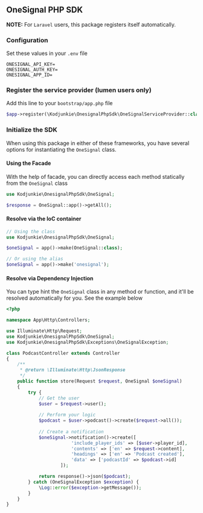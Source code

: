 ## OneSignal PHP SDK

**NOTE:** For `Laravel` users, this package registers itself automatically.

### Configuration

Set these values in your `.env` file

```dotenv
ONESIGNAL_API_KEY=
ONESIGNAL_AUTH_KEY=
ONESIGNAL_APP_ID=
```

### Register the service provider (lumen users only)

Add this line to your `bootstrap/app.php` file

```php
$app->register(\Kodjunkie\OnesignalPhpSdk\OneSignalServiceProvider::class);
```

### Initialize the SDK

When using this package in either of these frameworks, you have several options for instantiating the `OneSignal` class.

#### Using the Facade

With the help of facade, you can directly access each method statically from the `OneSignal` class

```php
use Kodjunkie\OnesignalPhpSdk\OneSignal;

$response = OneSignal::app()->getAll();

```

#### Resolve via the IoC container

```php
// Using the class
use Kodjunkie\OnesignalPhpSdk\OneSignal;

$oneSignal = app()->make(OneSignal::class);

// Or using the alias
$oneSignal = app()->make('onesignal');
```

#### Resolve via Dependency Injection

You can type hint the `OneSignal` class in any method or function, and it'll be resolved automatically for you. See the
example below

```php
<?php

namespace App\Http\Controllers;

use Illuminate\Http\Request;
use Kodjunkie\OnesignalPhpSdk\OneSignal;
use Kodjunkie\OnesignalPhpSdk\Exceptions\OneSignalException;

class PodcastController extends Controller
{
    /**
     * @return \Illuminate\Http\JsonResponse
     */
    public function store(Request $request, OneSignal $oneSignal)
    {
        try {
            // Get the user
            $user = $request->user();
            
            // Perform your logic
            $podcast = $user->podcast()->create($request->all());
            
            // Create a notification
            $oneSignal->notification()->create([
                        'include_player_ids' => [$user->player_id],
                        'contents' => ['en' => $request->content],
                        'headings' => ['en' => 'Podcast created'],
                        'data' => ['podcastId' => $podcast->id]
                    ]);

            return response()->json($podcast);
        } catch (OneSignalException $exception) {
            \Log::error($exception->getMessage());
        }
    }
}

```
